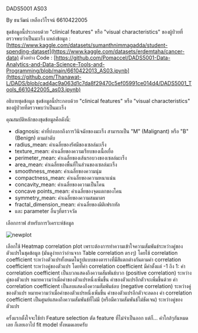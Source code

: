 DADS5001 AS03

By ธนวัฒน์ เหลืองวิโรจน์ 6610422005

ชุดข้อมูลนี้ประกอบด้วย "clinical features" หรือ "visual characteristics" ของผู้ป่วยที่ตรวจพบว่าเป็นมะเร็ง
แหล่งข้อมูล : [https://www.kaggle.com/datasets/sumanthnimmagadda/student-spending-dataset](https://www.kaggle.com/datasets/erdemtaha/cancer-data)
ตัวอย่าง Code : [https://github.com/Pomaccel/DADS5001-Data-Analytics-and-Data-Science-Tools-and-Programming/blob/main/6610422013_AS03.ipynb](https://github.com/Thanawat-L/DADS/blob/cad4ac9a063d1c7da8f29470c5ef05991ce014d4/DADS5001_Tools_6610422005_as03.ipynb)

อธิบายชุดข้อมูล
ชุดข้อมูลนี้ประกอบด้วย "clinical features" หรือ "visual characteristics" ของผู้ป่วยที่ตรวจพบว่าเป็นมะเร็ง

คุณสมบัติหลักของชุดข้อมูลคือดังนี้:
- diagnosis: ค่าที่บ่งบอกถึงการวินิจฉัยของมะเร็ง สามารถเป็น "M" (Malignant) หรือ "B" (Benign) ตามลำดับ
- radius_mean: ค่าเฉลี่ยของรัศมีของเซลล์มะเร็ง
- texture_mean: ค่าเฉลี่ยของความเรียบของเนื้อเยื่อ
- perimeter_mean: ค่าเฉลี่ยของเส้นรอบวงของเซลล์มะเร็ง
- area_mean: ค่าเฉลี่ยของพื้นที่ในส่วนของเซลล์มะเร็ง
- smoothness_mean: ค่าเฉลี่ยของความนุ่ม
- compactness_mean: ค่าเฉลี่ยของความหนาแน่น
- concavity_mean: ค่าเฉลี่ยของความเป็นโคน
- concave points_mean: ค่าเฉลี่ยของจุดแตกของโคน
- symmetry_mean: ค่าเฉลี่ยของความสมมาตร
- fractal_dimension_mean: ค่าเฉลี่ยของมิติเฟรกทัล
- และ parameter อื่นๆที่ตรวจวัด

เลือกกราฟ สำหรับการวิเคราะห์ข้อมูล

![newplot](https://github.com/Thanawat-L/DADS/assets/158482818/fad83f6a-3380-4f22-9552-c78cd4c17821)

เลือกใช้ Heatmap correlation plot เพราะต้องการทำความเข้าใจความสัมพันธ์ระหว่างคู่ของตัวแปรในชุดข้อมูล (มันดูง่ายกว่าอ่านจาก Table correlation ตรงๆ) 
โดยใช้ correlation coefficient ระหว่างตัวแปรทั้งหมดในรูปแบบของตารางที่มีสีแตกต่างกันตามค่า correlation coefficient ระหว่างคู่ของตัวแปร โดยที่ค่า correlation coefficient มีค่าตั้งแต่ -1 ถึง 1:
ค่า correlation coefficient เป็นบวกแสดงถึงความสัมพันธ์บวก (positive correlation) ระหว่างคู่ของตัวแปร หมายความว่าเมื่อค่าของตัวแปรหนึ่งเพิ่มขึ้น ค่าของตัวแปรอีกตัวจะเพิ่มขึ้นด้วย
ค่า correlation coefficient เป็นลบแสดงถึงความสัมพันธ์ลบ (negative correlation) ระหว่างคู่ของตัวแปร หมายความว่าเมื่อค่าของตัวแปรหนึ่งเพิ่มขึ้น ค่าของตัวแปรอีกตัวจะลดลง
ค่า correlation coefficient เป็นศูนย์แสดงถึงความสัมพันธ์ที่ไม่มี (หรือมีความสัมพันธ์ไม่ชัดเจน) ระหว่างคู่ของตัวแปร

ครั้งแรกตั้งใจจะใช้ทำ Feature selection ตัด feature ที่ไม่จำเป็นออก แต่ก็... ค่าใกล้ๆกันหมดเลย ก็เลยเอาไป fit model ทั้งหมดเลยครับ
